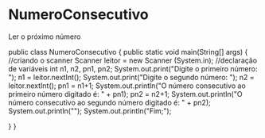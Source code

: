 # NumeroConsecutivo
Ler o próximo número

public class NumeroConsecutivo {
    public static void main(String[] args) {
    //criando o scanner
    Scanner leitor = new Scanner (System.in);
      //declaração de variáveis
     int n1, n2, pn1, pn2;
        System.out.print("Digite o primeiro número: ");
        n1 = leitor.nextInt();
        System.out.print("Digite o segundo número: ");
        n2 = leitor.nextInt();
     pn1 = n1+1;
        System.out.println("O número consecutivo ao primeiro número digitado é: " + pn1);
     pn2 = n2+1;
        System.out.println("O número consecutivo ao segundo número digitado é: " + pn2);
        System.out.println("");
        System.out.println("Fim;");
        
  }
}
